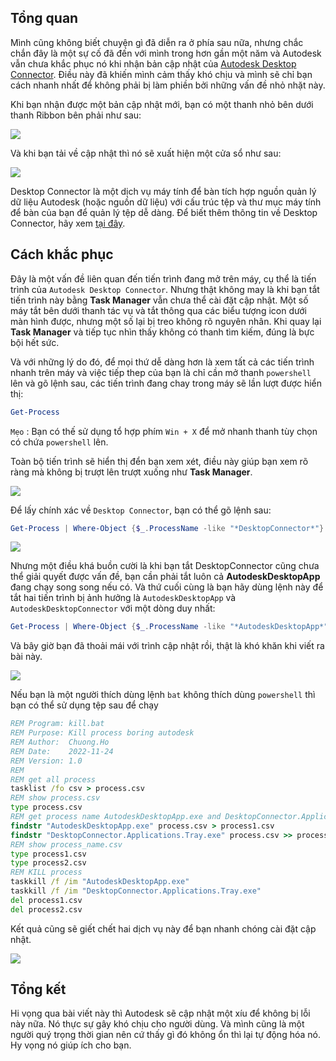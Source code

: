 
## Tổng quan

Mình cũng không biết chuyện gì đã diễn ra ở phía sau nữa, nhưng chắc chắn đây là một sự cố đã đến với mình trong hơn gần một năm và Autodesk vẫn chưa khắc phục nó khi nhận bản cập nhật của [Autodesk Desktop Connector](https://www.autodesk.com/bim-360/desktop-connector/). Điều này đã khiến mình cảm thấy khó chịu và mình sẽ chỉ bạn cách nhanh nhất để không phải bị làm phiền bởi những vấn đề nhỏ nhặt này. 

Khi bạn nhận được một bản cập nhật mới, bạn có một thanh nhỏ bên dưới thanh Ribbon bên phải như sau:

![](pic/firefox_jN1fDXeZTb.png)

Và khi bạn tải về cập nhật thì nó sẽ xuất hiện một cửa sổ như sau:

![](pic/Autodesk_Access_UI_Host_GDvIsKSoHq.png)

Desktop Connector là một dịch vụ máy tính để bàn tích hợp nguồn quản lý dữ liệu Autodesk (hoặc nguồn dữ liệu) với cấu trúc tệp và thư mục máy tính để bàn của bạn để quản lý tệp dễ dàng. Để biết thêm thông tin về Desktop Connector, hãy xem [tại đây](https://knowledge.autodesk.com/support/desktop-connector?sort=score).

## Cách khắc phục

Đây là một vấn đề liên quan đến tiến trình đang mở trên máy, cụ thể là tiến trình của `Autodesk Desktop Connector`. Nhưng thật không may là khi bạn tắt tiến trình này bằng **Task Manager** vẫn chưa thể cài đặt cập nhật. Một số máy tắt bên dưới thanh tác vụ và tắt thông qua các biểu tượng icon dưới màn hình được, nhưng một số lại bị treo không rõ nguyên nhân. Khi quay lại **Task Manager** và tiếp tục nhìn thấy không có thanh tìm kiếm, đúng là bực bội hết sức.

Và với những lý do đó, để mọi thứ dễ dàng hơn là xem tất cả các tiến trình nhanh trên máy và việc tiếp thep của bạn là chỉ cần mở thanh `powershell` lên và gõ lệnh sau, các tiến trình đang chay trong máy sẽ lần lượt được hiển thị:

```powershell
Get-Process
```
`Mẹo` : Bạn có thế sử dụng tổ hợp phím `Win + X` để mở nhanh thanh tùy chọn có chứa `powershell` lên.

Toàn bộ  tiến trình sẽ hiển thị đển bạn xem xét, điều này giúp bạn xem rõ ràng mà không bị trượt lên trượt xuống như **Task Manager**.

![](pic/powershell_KH8vT4gTOh.png)

Để lấy chính xác về `Desktop Connector`, bạn có thể gõ lệnh sau:

```powershell
Get-Process | Where-Object {$_.ProcessName -like "*DesktopConnector*"}
```

![](pic/powershell_rIAV3cBf3b.png)

Nhưng một điều khá buồn cười là khi bạn tắt DesktopConnector cũng chưa thể giải quyết được vấn đề, bạn cần phải tắt luôn cả **AutodeskDesktopApp** đang chạy song song nếu có.
Và thứ cuối cùng là bạn hãy dùng lệnh này để tắt hai tiến trình bị ảnh hưởng là `AutodeskDesktopApp` và `AutodeskDesktopConnector` với một dòng duy nhất:

```powershell
Get-Process | Where-Object {$_.ProcessName -like "*AutodeskDesktopApp*" -or $_.ProcessName -like "*DesktopConnector*"} | Stop-Process -Force
```

Và bây giờ bạn đã thoải mái với trình cập nhật rồi, thật là khó khăn khi viết ra bài này.

![](pic/Autodesk_Access_UI_Host_dFUfZqob6U.png)

Nếu bạn là một người thích dùng lệnh `bat` không thích dùng `powershell` thì bạn có thể sử dụng tệp sau để chạy 

```bat
REM Program: kill.bat
REM Purpose: Kill process boring autodesk
REM Author:  Chuong.Ho
REM Date:    2022-11-24
REM Version: 1.0
REM
REM get all process 
tasklist /fo csv > process.csv 
REM show process.csv
type process.csv
REM get process name AutodeskDesktopApp.exe and DesktopConnector.Applications.Tray.exe
findstr "AutodeskDesktopApp.exe" process.csv > process1.csv
findstr "DesktopConnector.Applications.Tray.exe" process.csv >> process2.csv
REM show process_name.csv
type process1.csv
type process2.csv
REM KILL process
taskkill /f /im "AutodeskDesktopApp.exe"
taskkill /f /im "DesktopConnector.Applications.Tray.exe"
del process1.csv
del process2.csv
```

Kết quả cũng sẽ giết chết hai dịch vụ này để bạn nhanh chóng cài đặt cập nhật.

![](pic/Code_OUWwN0KjTJ.png)

## Tổng kết 

Hi vọng qua bài viết này thì Autodesk sẽ cập nhật một xíu để không bị lỗi này nữa. Nó thực sự gây khó chịu cho người dùng. Và mình cũng là một người quý trọng thời gian nên cứ thấy gì đó không ổn thì lại tự động hóa nó. Hy vọng nó giúp ích cho bạn.